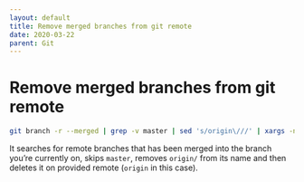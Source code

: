 ```yaml
---
layout: default
title: Remove merged branches from git remote
date: 2020-03-22
parent: Git
---
```


# Remove merged branches from git remote

```bash
git branch -r --merged | grep -v master | sed 's/origin\///' | xargs -n 1 git push --delete origin
```

It searches for remote branches that has been merged into the branch you’re currently on, skips `master`, removes `origin/` from its name and then deletes it on provided remote (`origin` in this case).
